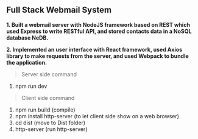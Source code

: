 ## Full Stack Webmail System
**1. Built a webmail server with NodeJS framework based on REST which used Express to write RESTful API, and stored contacts data in a NoSQL database NeDB.**

**2. Implemented an user interface with React framework, used Axios library to make requests from the server, and used Webpack to bundle the application.**

> Server side command
1. npm run dev

> Client side command
1. npm run build (compile)
2. npm install http-server (to let client side show on a web browser)
3. cd dist (move to Dist folder) 
3. http-server (run http-server)
